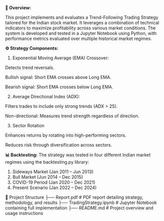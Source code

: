 **📘 Overview:**

This project implements and evaluates a Trend-Following Trading Strategy tailored for the Indian stock market. It leverages a combination of technical indicators to maximize profitability across various market conditions.
The system is developed and tested in a Jupyter Notebook using Python, with performance metrics evaluated over multiple historical market regimes.

**⚙️ Strategy Components:**

1. Exponential Moving Average (EMA) Crossover:

Detects trend reversals.

Bullish signal: Short EMA crosses above Long EMA.

Bearish signal: Short EMA crosses below Long EMA.

2. Average Directional Index (ADX):

Filters trades to include only strong trends (ADX > 25).

Non-directional: Measures trend strength regardless of direction.

3. Sector Rotation

Enhances returns by rotating into high-performing sectors.

Reduces risk through diversification across sectors.

**📊 Backtesting:**
The strategy was tested in four different Indian market regimes using the backtesting.py library:
1. Sideways Market (Jan 2011 – Jun 2013)
2. Bull Market (Jun 2014 – Dec 2015)
3. COVID-19 Period (Jan 2020 – Dec 2021)
4. Present Scenario (Jan 2022 – Dec 2024)

📂 Project Structure
├── Report.pdf                # PDF report detailing strategy, methodology, and results
├── TradingStrategy.ipynb     # Jupyter Notebook containing full implementation
├── README.md                 # Project overview and usage instructions

